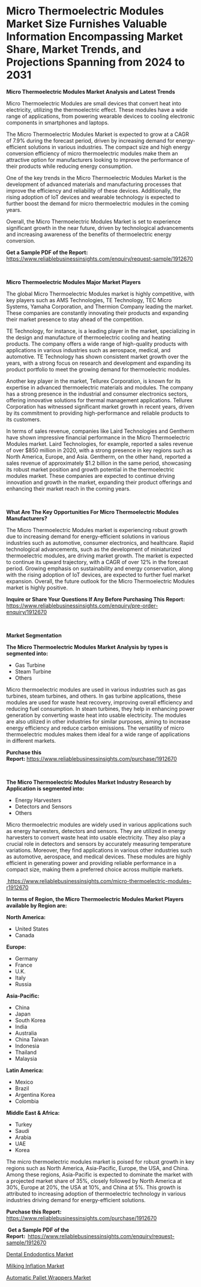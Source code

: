 <p><h1>Micro Thermoelectric Modules Market Size Furnishes Valuable Information Encompassing Market Share, Market Trends, and Projections Spanning from 2024 to 2031</h1></p><p><strong>Micro Thermoelectric Modules Market Analysis and Latest Trends</strong></p>
<p><p>Micro Thermoelectric Modules are small devices that convert heat into electricity, utilizing the thermoelectric effect. These modules have a wide range of applications, from powering wearable devices to cooling electronic components in smartphones and laptops.</p><p>The Micro Thermoelectric Modules Market is expected to grow at a CAGR of 7.9% during the forecast period, driven by increasing demand for energy-efficient solutions in various industries. The compact size and high energy conversion efficiency of micro thermoelectric modules make them an attractive option for manufacturers looking to improve the performance of their products while reducing energy consumption.</p><p>One of the key trends in the Micro Thermoelectric Modules Market is the development of advanced materials and manufacturing processes that improve the efficiency and reliability of these devices. Additionally, the rising adoption of IoT devices and wearable technology is expected to further boost the demand for micro thermoelectric modules in the coming years.</p><p>Overall, the Micro Thermoelectric Modules Market is set to experience significant growth in the near future, driven by technological advancements and increasing awareness of the benefits of thermoelectric energy conversion.</p></p>
<p><strong>Get a Sample PDF of the Report:&nbsp;</strong> <a href="https://www.reliablebusinessinsights.com/enquiry/request-sample/1912670">https://www.reliablebusinessinsights.com/enquiry/request-sample/1912670</a></p>
<p>&nbsp;</p>
<p><strong>Micro Thermoelectric Modules Major Market Players</strong></p>
<p><p>The global Micro Thermoelectric Modules market is highly competitive, with key players such as AMS Technologies, TE Technology, TEC Micro Systems, Yamaha Corporation, and Thermion Company leading the market. These companies are constantly innovating their products and expanding their market presence to stay ahead of the competition.</p><p>TE Technology, for instance, is a leading player in the market, specializing in the design and manufacture of thermoelectric cooling and heating products. The company offers a wide range of high-quality products with applications in various industries such as aerospace, medical, and automotive. TE Technology has shown consistent market growth over the years, with a strong focus on research and development and expanding its product portfolio to meet the growing demand for thermoelectric modules.</p><p>Another key player in the market, Tellurex Corporation, is known for its expertise in advanced thermoelectric materials and modules. The company has a strong presence in the industrial and consumer electronics sectors, offering innovative solutions for thermal management applications. Tellurex Corporation has witnessed significant market growth in recent years, driven by its commitment to providing high-performance and reliable products to its customers.</p><p>In terms of sales revenue, companies like Laird Technologies and Gentherm have shown impressive financial performance in the Micro Thermoelectric Modules market. Laird Technologies, for example, reported a sales revenue of over $850 million in 2020, with a strong presence in key regions such as North America, Europe, and Asia. Gentherm, on the other hand, reported a sales revenue of approximately $1.2 billion in the same period, showcasing its robust market position and growth potential in the thermoelectric modules market. These companies are expected to continue driving innovation and growth in the market, expanding their product offerings and enhancing their market reach in the coming years.</p></p>
<p>&nbsp;</p>
<p><strong>What Are The Key Opportunities For Micro Thermoelectric Modules Manufacturers?</strong></p>
<p><p>The Micro Thermoelectric Modules market is experiencing robust growth due to increasing demand for energy-efficient solutions in various industries such as automotive, consumer electronics, and healthcare. Rapid technological advancements, such as the development of miniaturized thermoelectric modules, are driving market growth. The market is expected to continue its upward trajectory, with a CAGR of over 12% in the forecast period. Growing emphasis on sustainability and energy conservation, along with the rising adoption of IoT devices, are expected to further fuel market expansion. Overall, the future outlook for the Micro Thermoelectric Modules market is highly positive.</p></p>
<p><strong>Inquire or Share Your Questions If Any Before Purchasing This Report:</strong> <a href="https://www.reliablebusinessinsights.com/enquiry/pre-order-enquiry/1912670">https://www.reliablebusinessinsights.com/enquiry/pre-order-enquiry/1912670</a></p>
<p>&nbsp;</p>
<p><strong>Market Segmentation</strong></p>
<p><strong>The Micro Thermoelectric Modules Market Analysis by types is segmented into:</strong></p>
<p><ul><li>Gas Turbine</li><li>Steam Turbine</li><li>Others</li></ul></p>
<p><p>Micro thermoelectric modules are used in various industries such as gas turbines, steam turbines, and others. In gas turbine applications, these modules are used for waste heat recovery, improving overall efficiency and reducing fuel consumption. In steam turbines, they help in enhancing power generation by converting waste heat into usable electricity. The modules are also utilized in other industries for similar purposes, aiming to increase energy efficiency and reduce carbon emissions. The versatility of micro thermoelectric modules makes them ideal for a wide range of applications in different markets.</p></p>
<p><strong>Purchase this Report:&nbsp;</strong><a href="https://www.reliablebusinessinsights.com/purchase/1912670">https://www.reliablebusinessinsights.com/purchase/1912670</a></p>
<p>&nbsp;</p>
<p><strong>The Micro Thermoelectric Modules Market Industry Research by Application is segmented into:</strong></p>
<p><ul><li>Energy Harvesters</li><li>Detectors and Sensors</li><li>Others</li></ul></p>
<p><p>Micro thermoelectric modules are widely used in various applications such as energy harvesters, detectors and sensors. They are utilized in energy harvesters to convert waste heat into usable electricity. They also play a crucial role in detectors and sensors by accurately measuring temperature variations. Moreover, they find applications in various other industries such as automotive, aerospace, and medical devices. These modules are highly efficient in generating power and providing reliable performance in a compact size, making them a preferred choice across multiple markets.</p></p>
<p><a href="https://www.reliablebusinessinsights.com/micro-thermoelectric-modules-r1912670">&nbsp;https://www.reliablebusinessinsights.com/micro-thermoelectric-modules-r1912670</a></p>
<p><strong>In terms of Region, the Micro Thermoelectric Modules Market Players available by Region are:</strong></p>
<p>
    <p> <strong> North America: </strong>
        <ul>
            <li>United States</li>
            <li>Canada</li>
        </ul>
        </p> 
    <p> <strong> Europe: </strong>
        <ul>
            <li>Germany</li>
            <li>France</li>
            <li>U.K.</li>
            <li>Italy</li>
            <li>Russia</li>
        </ul>
        </p> 
    <p> <strong> Asia-Pacific: </strong>
        <ul>
            <li>China</li>
            <li>Japan</li>
            <li>South Korea</li>
            <li>India</li>
            <li>Australia</li>
            <li>China Taiwan</li>
            <li>Indonesia</li>
            <li>Thailand</li>
            <li>Malaysia</li>
        </ul>
        </p> 
    <p> <strong> Latin America: </strong>
        <ul>
            <li>Mexico</li>
            <li>Brazil</li>
            <li>Argentina Korea</li>
            <li>Colombia</li>
        </ul>
        </p> 
    <p> <strong> Middle East & Africa: </strong>
        <ul>
            <li>Turkey</li>
            <li>Saudi</li>
            <li>Arabia</li>
            <li>UAE</li>
            <li>Korea</li>
        </ul>
    </p>
    </p>
<p><p>The micro thermoelectric modules market is poised for robust growth in key regions such as North America, Asia-Pacific, Europe, the USA, and China. Among these regions, Asia-Pacific is expected to dominate the market with a projected market share of 35%, closely followed by North America at 30%, Europe at 20%, the USA at 10%, and China at 5%. This growth is attributed to increasing adoption of thermoelectric technology in various industries driving demand for energy-efficient solutions.</p></p>
<p><strong>Purchase this Report: </strong><a href="https://www.reliablebusinessinsights.com/purchase/1912670">https://www.reliablebusinessinsights.com/purchase/1912670</a></p>
<p>&nbsp;<strong>Get a Sample PDF of the Report:&nbsp;&nbsp;</strong><a href="https://www.reliablebusinessinsights.com/enquiry/request-sample/1912670">https://www.reliablebusinessinsights.com/enquiry/request-sample/1912670</a></p>
<p><strong></strong></p>
<p><p><a href="https://view.publitas.com/reportprime-1/dental-endodontics-market-size-share-analysis-growth-trends-forecasts-2024-2031/">Dental Endodontics Market</a></p><p><a href="https://github.com/syaifulanwaramsyori/Market-Research-Report-List-1/blob/main/milking-inflation-market.md">Milking Inflation Market</a></p><p><a href="https://github.com/vregtldg37/Market-Research-Report-List-1/blob/main/automatic-pallet-wrappers-market.md">Automatic Pallet Wrappers Market</a></p></p>
